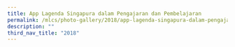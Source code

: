 ```yaml
---
title: App Lagenda Singapura dalam Pengajaran dan Pembelajaran
permalink: /mlcs/photo-gallery/2018/app-lagenda-singapura-dalam-pengajaran-dan-pembelajaran/
description: ""
third_nav_title: "2018"
---
```

